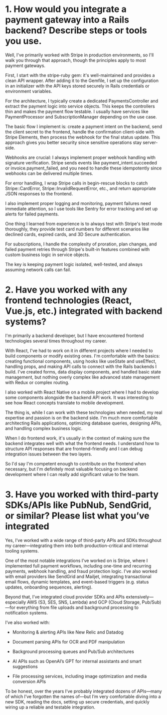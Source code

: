 # 1. How would you integrate a payment gateway into a Rails backend? Describe steps or tools you use.

Well, I've primarily worked with Stripe in production environments, so I'll walk you through that approach, though the principles apply to most payment gateways.

First, I start with the stripe-ruby gem: it's well-maintained and provides a clean API wrapper. After adding it to the Gemfile, I set up the configuration in an initializer with the API keys stored securely in Rails credentials or environment variables.

For the architecture, I typically create a dedicated PaymentsController and extract the payment logic into service objects. This keeps the controllers thin and makes the payment flow testable. I usually have services like PaymentProcessor and SubscriptionManager depending on the use case.

The basic flow I implement is: create a payment intent on the backend, send the client secret to the frontend, handle the confirmation client-side with Stripe Elements, then process the webhook for the final status update. This approach gives you better security since sensitive operations stay server-side.

Webhooks are crucial: I always implement proper webhook handling with signature verification. Stripe sends events like payment_intent.succeeded or invoice.payment_failed, and you need to handle these idempotently since webhooks can be delivered multiple times.

For error handling, I wrap Stripe calls in begin-rescue blocks to catch Stripe::CardError, Stripe::InvalidRequestError, etc., and return appropriate JSON responses to the frontend.

I also implement proper logging and monitoring, payment failures need immediate attention, so I use tools like Sentry for error tracking and set up alerts for failed payments.

One thing I learned from experience is to always test with Stripe's test mode thoroughly, they provide test card numbers for different scenarios like declined cards, expired cards, and 3D Secure authentication.

For subscriptions, I handle the complexity of proration, plan changes, and failed payment retries through Stripe's built-in features combined with custom business logic in service objects.

The key is keeping payment logic isolated, well-tested, and always assuming network calls can fail.

# 2. Have you worked with any frontend technologies (React, Vue.js, etc.) integrated with backend systems?

I'm primarily a backend developer, but I have encountered frontend technologies several times throughout my career.

With React, I've had to work on it in different projects where I needed to build components or modify existing ones. I'm comfortable with the basics: creating functional components, using hooks like useState and useEffect, handling props, and making API calls to connect with the Rails backends I build. I've created forms, data display components, and handled basic state management, but nothing overly complex like advanced state management with Redux or complex routing.

I also worked with React Native on a mobile project where I had to develop some components alongside the backend API work. It was interesting to see how React concepts translate to mobile development.

The thing is, while I can work with these technologies when needed, my real expertise and passion is on the backend side. I'm much more comfortable architecting Rails applications, optimizing database queries, designing APIs, and handling complex business logic.

When I do frontend work, it's usually in the context of making sure the backend integrates well with what the frontend needs. I understand how to structure API responses that are frontend-friendly and I can debug integration issues between the two layers.

So I'd say I'm competent enough to contribute on the frontend when necessary, but I'm definitely most valuable focusing on backend development where I can really add significant value to the team.

# 3. Have you worked with third-party SDKs/APIs like PubNub, SendGrid, or similar? Please list what you’ve integrated

Yes, I’ve worked with a wide range of third-party APIs and SDKs throughout my career—integrating them into both production-critical and internal tooling systems.

One of the most notable integrations I’ve worked on is Stripe, where I implemented full payment workflows, including one-time and recurring payments, webhook handling, and fraud protection logic. I’ve also worked with email providers like SendGrid and Mailjet, integrating transactional email flows, dynamic templates, and event-based triggers (e.g. status updates, onboarding sequences, alerting).

Beyond that, I’ve integrated cloud provider SDKs and APIs extensively—especially AWS (S3, SES, SNS, Lambda) and GCP (Cloud Storage, Pub/Sub)—for everything from file uploads and background processing to notification systems.

I’ve also worked with:

- Monitoring & alerting APIs like New Relic and Datadog

- Document parsing APIs for OCR and PDF manipulation

- Background processing queues and Pub/Sub architectures

- AI APIs such as OpenAI’s GPT for internal assistants and smart suggestions

- File processing services, including image optimization and media conversion APIs

To be honest, over the years I’ve probably integrated dozens of APIs—many of which I’ve forgotten the names of—but I’m very comfortable diving into a new SDK, reading the docs, setting up secure credentials, and quickly wiring up a reliable and testable integration.
